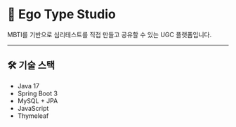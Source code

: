 # 👤 Ego Type Studio

MBTI를 기반으로 심리테스트를 직접 만들고 공유할 수 있는 UGC 플랫폼입니다.

---

## 🛠️ 기술 스택

- Java 17
- Spring Boot 3
- MySQL + JPA
- JavaScript
- Thymeleaf
